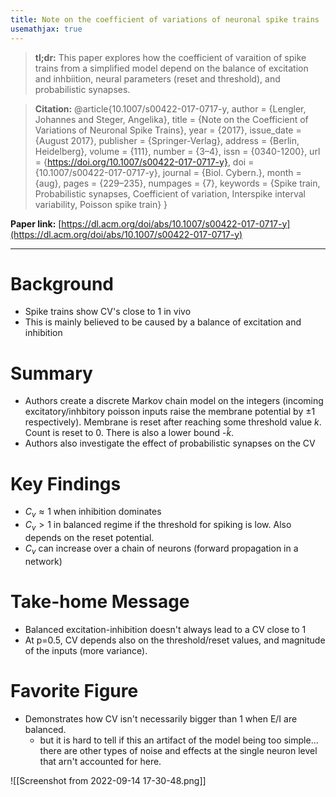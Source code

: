 ```yaml
---
title: Note on the coefficient of variations of neuronal spike trains
usemathjax: true
---
```


> **tl;dr:**  This paper explores how the coefficient of varaition of spike trains from a simplified model depend on the balance of excitation and inhbiition, neural parameters (reset and threshold), and probabilistic synapses.

>**Citation:** @article{10.1007/s00422-017-0717-y,
author = {Lengler, Johannes and Steger, Angelika},
title = {Note on the Coefficient of Variations of Neuronal Spike Trains},
year = {2017},
issue_date = {August 2017},
publisher = {Springer-Verlag},
address = {Berlin, Heidelberg},
volume = {111},
number = {3–4},
issn = {0340-1200},
url = {https://doi.org/10.1007/s00422-017-0717-y},
doi = {10.1007/s00422-017-0717-y},
journal = {Biol. Cybern.},
month = {aug},
pages = {229–235},
numpages = {7},
keywords = {Spike train, Probabilistic synapses, Coefficient of variation, Interspike interval variability, Poisson spike train}
}


**Paper link:** [https://dl.acm.org/doi/abs/10.1007/s00422-017-0717-y](https://dl.acm.org/doi/abs/10.1007/s00422-017-0717-y)


---


# Background

- Spike trains show CV's close to 1 in vivo
- This is mainly believed to be caused by a balance of excitation and inhibition

# Summary

- Authors create a discrete Markov chain model on the integers (incoming excitatory/inhbitory poisson inputs raise the membrane potential by $\pm 1$ respectively). Membrane is reset after reaching some threshold value $k$. Count is reset to 0. There is also a lower bound -$\hat{k}$. 
- Authors also investigate the effect of probabilistic synapses on the CV


# Key Findings

- $C_{v} \approx 1$ when inhibition dominates
- $C_{v} > 1$ in balanced regime if the threshold for spiking is low. Also depends on the reset potential.
- $C_{v}$ can increase over a chain of neurons (forward propagation in a network)


# Take-home Message

- Balanced excitation-inhibition doesn't always lead to a CV close to 1
- At p=0.5, CV depends also on the threshold/reset values, and magnitude of the inputs (more variance). 

# Favorite Figure
- Demonstrates how CV isn't necessarily bigger than 1 when E/I are balanced.
	- but it is hard to tell if this an artifact of the model being too simple... there are other types of noise and effects at the single neuron level that arn't accounted for here.

![[Screenshot from 2022-09-14 17-30-48.png]]
